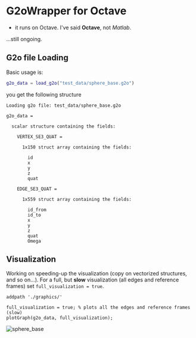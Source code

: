 # G2oWrapper for Octave #

* it runs on Octave. I've said **Octave**, not _Matlab_.

...still ongoing.<br>

## G2o file Loading

Basic usage is:

```Matlab
g2o_data = load_g2o("test_data/sphere_base.g2o")
```
you get the following structure

```
Loading g2o file: test_data/sphere_base.g2o

g2o_data =

  scalar structure containing the fields:

    VERTEX_SE3_QUAT =

      1x150 struct array containing the fields:

        id
        x
        y
        z
        quat

    EDGE_SE3_QUAT =

      1x559 struct array containing the fields:

        id_from
        id_to
        x
        y
        z
        quat
        Omega

```

## Visualization

Working on speeding-up the visualization (copy on vectorized structures, and so on...).
For a full, but **slow** visualization (all edges and reference frames) set `full_visualization = true`. 

```
addpath './graphics/'

full_visualization = true; % plots all the edges and reference frames (slow)
plotGraph(g2o_data, full_visualization);
```

![sphere_base](https://i.ibb.co/x8JZf9w/Screenshot-from-2019-09-12-12-55-59.png)
